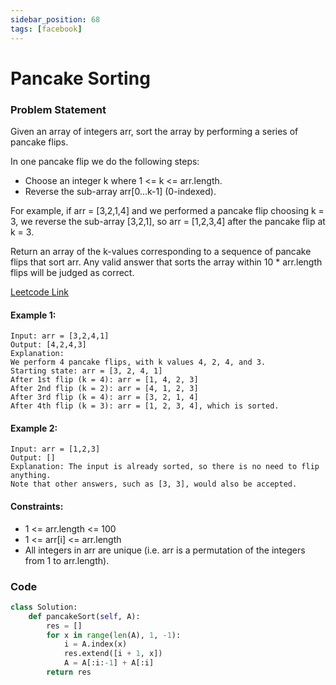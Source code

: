 ```yaml
---
sidebar_position: 68
tags: [facebook]
---
```


# Pancake Sorting

### Problem Statement

Given an array of integers arr, sort the array by performing a series of pancake flips.

In one pancake flip we do the following steps:

- Choose an integer k where 1 <= k <= arr.length.
- Reverse the sub-array arr[0...k-1] (0-indexed).

For example, if arr = [3,2,1,4] and we performed a pancake flip choosing k = 3, we reverse the sub-array [3,2,1], so arr = [1,2,3,4] after the pancake flip at k = 3.

Return an array of the k-values corresponding to a sequence of pancake flips that sort arr. Any valid answer that sorts the array within 10 \* arr.length flips will be judged as correct.

[Leetcode Link](https://leetcode.com/problems/pancake-sorting)

#### Example 1:

```
Input: arr = [3,2,4,1]
Output: [4,2,4,3]
Explanation:
We perform 4 pancake flips, with k values 4, 2, 4, and 3.
Starting state: arr = [3, 2, 4, 1]
After 1st flip (k = 4): arr = [1, 4, 2, 3]
After 2nd flip (k = 2): arr = [4, 1, 2, 3]
After 3rd flip (k = 4): arr = [3, 2, 1, 4]
After 4th flip (k = 3): arr = [1, 2, 3, 4], which is sorted.
```

#### Example 2:

```
Input: arr = [1,2,3]
Output: []
Explanation: The input is already sorted, so there is no need to flip anything.
Note that other answers, such as [3, 3], would also be accepted.
```

#### Constraints:

- 1 <= arr.length <= 100
- 1 <= arr[i] <= arr.length
- All integers in arr are unique (i.e. arr is a permutation of the integers from 1 to arr.length).

### Code

```python title="Python Code"
class Solution:
    def pancakeSort(self, A):
        res = []
        for x in range(len(A), 1, -1):
            i = A.index(x)
            res.extend([i + 1, x])
            A = A[:i:-1] + A[:i]
        return res
```
